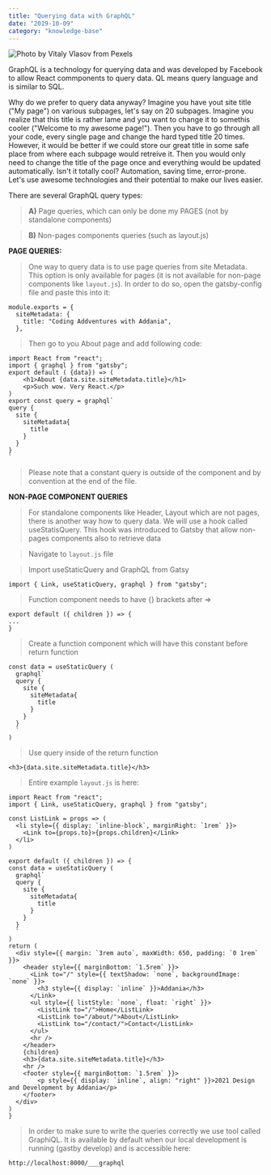 ```yaml
---
title: "Querying data with GraphQL"
date: "2019-10-09"
category: "knowledge-base"
---
```


![](https://i.imgur.com/vfl9kPh.jpg "Photo by Vitaly Vlasov from Pexels")

GraphQL is a technology for querying data and was developed by Facebook to allow React commponents to query data. QL means query language and is similar to SQL.

Why do we prefer to query data anyway? Imagine you have yout site title ("My page") on various subpages, let's say on 20 subpages. Imagine you realize that this title is rather lame and you want to change it to somethis cooler ("Welcome to my awesome page!"). Then you have to go through all your code, every single page and change the hard typed title 20 times. However, it would be better if we could store our great title in some safe place from where each subpage would retreive it. Then you would only need to change the title of the page once and everything would be updated automatically. Isn't it totally cool? Automation, saving time, error-prone. Let's use awesome technologies and their potential to make our lives easier.

There are several GraphQL query types:

> **A)** Page queries, which can only be done my PAGES (not by standalone components)

> **B)** Non-pages components queries (such as layout.js)

**PAGE QUERIES:**

> One way to query data is to use page queries from site Metadata. This option is only available for pages (it is not available for non-page components like <code>layout.js</code>). In order to do so, open the gatsby-config file and paste this into it:

```
module.exports = {
  siteMetadata: {
    title: "Coding Addventures with Addania",
  },
```

> Then go to you About page and add following code:

```
import React from "react";
import { graphql } from "gatsby";
export default ( {data}) => (
    <h1>About {data.site.siteMetadata.title}</h1>
    <p>Such wow. Very React.</p>
)
export const query = graphql`
query {
  site {
    siteMetadata{
      title
    }
  }
}
`
```

> Please note that a constant query is outside of the component and by convention at the end of the file.

**NON-PAGE COMPONENT QUERIES**

> For standalone components like Header, Layout which are not pages, there is another way how to query data. We will use a hook called useStatisQuery. This hook was introduced to Gatsby that allow non-pages components also to retrieve data

> Navigate to <code>layout.js</code> file

> Import useStaticQuery and GraphQL from Gatsy

```
import { Link, useStaticQuery, graphql } from "gatsby";
```

> Function component needs to have {} brackets after =>

```
export default ({ children }) => {
...
}
```

> Create a function component which will have this constant before return function

```
const data = useStaticQuery (
  graphql`
  query {
    site {
      siteMetadata{
        title
      }
    }
  }
  `
)
```

> Use query inside of the return function

```
<h3>{data.site.siteMetadata.title}</h3>
```

> Entire example <code>layout.js</code> is here:

```
import React from "react";
import { Link, useStaticQuery, graphql } from "gatsby";

const ListLink = props => (
  <li style={{ display: `inline-block`, marginRight: `1rem` }}>
    <Link to={props.to}>{props.children}</Link>
  </li>
)

export default ({ children }) => {
const data = useStaticQuery (
  graphql`
  query {
    site {
      siteMetadata{
        title
      }
    }
  }
  `
)
return (
  <div style={{ margin: `3rem auto`, maxWidth: 650, padding: `0 1rem` }}>
    <header style={{ marginBottom: `1.5rem` }}>
      <Link to="/" style={{ textShadow: `none`, backgroundImage: `none` }}>
        <h3 style={{ display: `inline` }}>Addania</h3>
      </Link>
      <ul style={{ listStyle: `none`, float: `right` }}>
        <ListLink to="/">Home</ListLink>
        <ListLink to="/about/">About</ListLink>
        <ListLink to="/contact/">Contact</ListLink>
      </ul>
      <hr />
    </header>
    {children}
    <h3>{data.site.siteMetadata.title}</h3>
    <hr />
    <footer style={{ marginBottom: `1.5rem` }}>
        <p style={{ display: `inline`, align: "right" }}>2021 Design and Development by Addania</p>
    </footer>
  </div>
)
}
```

> In order to make sure to write the queries correctly we use tool called GraphiQL. It is available by default when our local development is running (gastby develop) and is accessible here:

```
http://localhost:8000/___graphql
```
